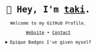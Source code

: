 <div align="center">

  <h1><samp>🖖 Hey, I'm <a href="https://taki.moe/" target="_blank">taki</a>.</samp></h1>
  
  <samp>Welcome to my GitHub Profile.</samp>
  
  <samp>[Website](https://taki.moe/) •
  [Contact](https://taki.moe/contact)</samp>
  
</div>

<details align="center">
   <summary><samp>Epique Badges I've given myself</samp></summary>
   <p align="center">
    <br>
    <a href="https://github.com/74k1?tab=repositories" target="_blank"><img alt="NixOS" src="https://img.shields.io/badge/NixOS Enjoyer-3559a1?style=flat-square&logo=NixOS&logoColor=%23b3deff"></a>
    <a href="https://github.com/74k1?tab=repositories" target="_blank"><img alt="Neovim" src="https://img.shields.io/badge/Neovim User-%2357A143.svg?&style=flat-square&logo=neovim&logoColor=white"></a>
    <br>
    <a href="https://github.com/74k1?tab=repositories" target="_blank"><img alt="ZSH" src="https://img.shields.io/badge/ZSH script kiddie-121011?style=flat-square&logo=gnu-bash&logoColor=white"></a>
    <a href="https://github.com/74k1?tab=repositories" target="_blank"><img alt="PHP" src="https://img.shields.io/badge/PHP guesser-777BB4?style=flat-square&logo=php&logoColor=white"></a>
    <a href="https://github.com/74k1?tab=repositories" target="_blank"><img alt="HTML" src="https://img.shields.io/badge/HTML connoisseur-E34F26?style=flat-square&logo=html5&logoColor=white"></a>
    <a href="https://github.com/74k1?tab=repositories" target="_blank"><img alt="CSS" src="https://img.shields.io/badge/CSS calculator-1572B6?style=flat-square&logo=css3&logoColor=white"></a>
    <a href="https://github.com/74k1?tab=repositories" target="_blank"><img alt="SASS" src="https://img.shields.io/badge/SASSy boye-CC6699?style=flat-square&logo=sass&logoColor=white"></a>
    <br>
    <a href="https://github.com/74k1" target="_blank"><img alt="74k1" src="https://badges.pufler.dev/visits/74k1/74k1?logo=GitHub&label=visits&color=success&logoColor=white&style=flat-square"/></a>
    <a href="https://github.com/74k1/74k1" target="_blank"><img alt="GitHub hits" src="https://img.shields.io/github/last-commit/74k1/74k1?label=profile%20updated&style=flat-square"></a>
  </samp></p>

  <samp>
  If I happen to write any other lang, don't expect me to be able to write something else with the same language.<br>I won't be able to explain what I did there..
  </samp>
  
</details>
